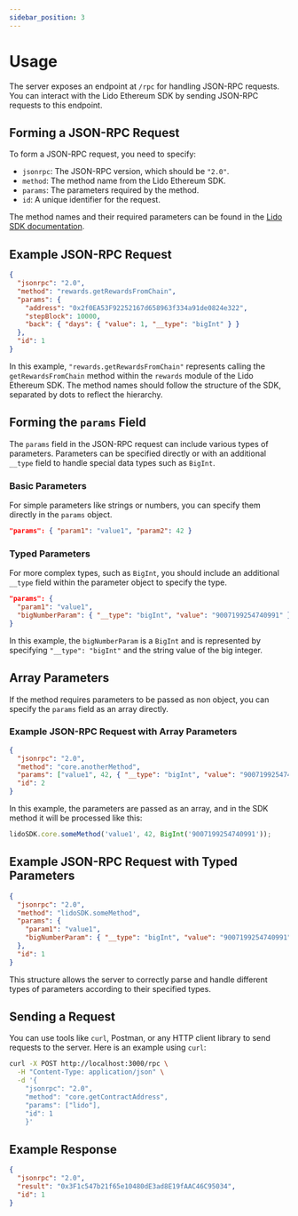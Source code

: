 ```yaml
---
sidebar_position: 3
---
```


# Usage

The server exposes an endpoint at `/rpc` for handling JSON-RPC requests. You can interact with the Lido Ethereum SDK by sending JSON-RPC requests to this endpoint.

## Forming a JSON-RPC Request

To form a JSON-RPC request, you need to specify:

- `jsonrpc`: The JSON-RPC version, which should be `"2.0"`.
- `method`: The method name from the Lido Ethereum SDK.
- `params`: The parameters required by the method.
- `id`: A unique identifier for the request.

The method names and their required parameters can be found in the [Lido SDK documentation](/category/modules).

## Example JSON-RPC Request

```json
{
  "jsonrpc": "2.0",
  "method": "rewards.getRewardsFromChain",
  "params": {
    "address": "0x2f0EA53F92252167d658963f334a91de0824e322",
    "stepBlock": 10000,
    "back": { "days": { "value": 1, "__type": "bigInt" } }
  },
  "id": 1
}
```

In this example, `"rewards.getRewardsFromChain"` represents calling the `getRewardsFromChain` method within the `rewards` module of the Lido Ethereum SDK. The method names should follow the structure of the SDK, separated by dots to reflect the hierarchy.

## Forming the `params` Field

The `params` field in the JSON-RPC request can include various types of parameters. Parameters can be specified directly or with an additional `__type` field to handle special data types such as `BigInt`.

### Basic Parameters

For simple parameters like strings or numbers, you can specify them directly in the `params` object.

```json
"params": { "param1": "value1", "param2": 42 }
```

### Typed Parameters

For more complex types, such as `BigInt`, you should include an additional `__type` field within the parameter object to specify the type.

```json
"params": {
  "param1": "value1",
  "bigNumberParam": { "__type": "bigInt", "value": "9007199254740991" }
}
```

In this example, the `bigNumberParam` is a `BigInt` and is represented by specifying `"__type": "bigInt"` and the string value of the big integer.

## Array Parameters

If the method requires parameters to be passed as non object, you can specify the `params` field as an array directly.

### Example JSON-RPC Request with Array Parameters

```json
{
  "jsonrpc": "2.0",
  "method": "core.anotherMethod",
  "params": ["value1", 42, { "__type": "bigInt", "value": "9007199254740991" }],
  "id": 2
}
```

In this example, the parameters are passed as an array, and in the SDK method it will be processed like this:

```ts
lidoSDK.core.someMethod('value1', 42, BigInt('9007199254740991'));
```

## Example JSON-RPC Request with Typed Parameters

```json
{
  "jsonrpc": "2.0",
  "method": "lidoSDK.someMethod",
  "params": {
    "param1": "value1",
    "bigNumberParam": { "__type": "bigInt", "value": "9007199254740991" }
  },
  "id": 1
}
```

This structure allows the server to correctly parse and handle different types of parameters according to their specified types.

## Sending a Request

You can use tools like `curl`, Postman, or any HTTP client library to send requests to the server. Here is an example using `curl`:

```bash
curl -X POST http://localhost:3000/rpc \
  -H "Content-Type: application/json" \
  -d '{
    "jsonrpc": "2.0",
    "method": "core.getContractAddress",
    "params": ["lido"],
    "id": 1
    }'
```

## Example Response

```json
{
  "jsonrpc": "2.0",
  "result": "0x3F1c547b21f65e10480dE3ad8E19fAAC46C95034",
  "id": 1
}
```
